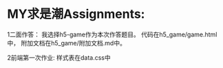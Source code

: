 # MY求是潮Assignments:

1二面作答：
我选择h5-game作为本次作答题目。
代码在h5_game/game.html中，
附加文档在h5_game/附加文档.md中。

2前端第一次作业:
样式表在data.css中
